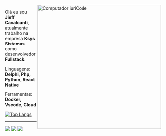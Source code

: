 <img src="https://raw.githubusercontent.com/MicaelliMedeiros/micaellimedeiros/master/image/computer-illustration.png" min-width="400px" max-width="400px" width="400px" align="right" alt="Computador iuriCode">

<p align="left"> 
  Olá eu sou <strong>Jieff Cavalcanti</strong>, atualmente trabalho na empresa <strong>Ksys Sistemas</strong> como
  desenvolvedor <strong>Fullstack</strong>.
 
</p>

<p align="left">
  Linguagens: <strong>Delphi, Php, Python, React Native</strong>
</p>

<p align="left">
  Ferramentas: <strong>Docker, Vscode, Cloud </strong>
</p>

[![Top Langs](https://github-readme-stats.vercel.app/api/top-langs/?username=jieff&layout=compact&show_icons=true&theme=tokyonight)](https://github.com/jieff/github-readme-stats)

<hr>
<!--
<p align="left">
  💌 Você pode me encontrar nas redes abaixo  ⤵️
</p> -->

<p align="left">
  <a href="jieff.cavalcanti@gmail.com" alt="Gmail">
  <img src="https://img.shields.io/badge/-Gmail-FF0000?style=flat-square&labelColor=FF0000&logo=gmail&logoColor=white&link=LINK-DO-SEU-EMAIL" /></a>

  <a href="https://www.linkedin.com/in/jieff/" alt="Linkedin">
  <img src="https://img.shields.io/badge/-Linkedin-0e76a8?style=flat-square&logo=Linkedin&logoColor=white&link=LINK-DO-SEU-LINKEDIN" /></a>

  <a href="https://api.whatsapp.com/send?phone=5547974002478" alt="WhatsApp">
  <img src="https://img.shields.io/badge/-WhatsApp-25d366?style=flat-square&labelColor=25d366&logo=whatsapp&logoColor=white&link=API-DO-SEU-WHATSAPP"/></a>

  <!-- <a href="#" alt="Facebook">
  <img src="https://img.shields.io/badge/-Facebook-3b5998?style=flat-square&labelColor=3b5998&logo=facebook&logoColor=white&link=LINK-DO-SEU-FACEBOOK"/></a>

  <a href="#" alt="Instagram">
  <img src="https://img.shields.io/badge/-Instagram-DF0174?style=flat-square&labelColor=DF0174&logo=instagram&logoColor=white&link=LINK-DO-SEU-INSTAGRAM"/></a> -->
</p>  
